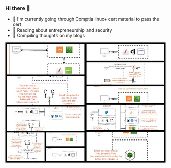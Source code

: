 ### Hi there 👋

- 🌱 I'm currently going through Comptia linux+ cert material to pass the cert
- 🌱 Reading about entrepreneurship and security
- 🌱 Compiling thoughts on my blogs

![alt text](https://github.com/hupratt/hupratt/blob/main/collage.jpg)
